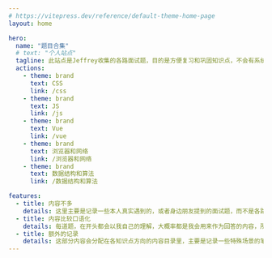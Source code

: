 ```yaml
---
# https://vitepress.dev/reference/default-theme-home-page
layout: home

hero:
  name: "题目合集"
  # text: "个人站点"
  tagline: 此站点是Jeffrey收集的各路面试题，目的是方便复习和巩固知识点，不会有系统完整的知识点，仅是为了快速回顾
  actions:
    - theme: brand
      text: CSS
      link: /css
    - theme: brand
      text: JS
      link: /js
    - theme: brand
      text: Vue
      link: /vue
    - theme: brand
      text: 浏览器和网络
      link: /浏览器和网络
    - theme: brand
      text: 数据结构和算法
      link: /数据结构和算法

features:
  - title: 内容不多
    details: 这里主要是记录一些本人真实遇到的，或者身边朋友提到的面试题，而不是各路大佬整合的内容，所以内容可能相对较少，但可以确定真的有人考。（后来发现有些自己感觉会考的也想加进来方便自己复习...所以...嘿嘿）
  - title: 内容比较口语化
    details: 每道题，在开头都会以我自己的理解，大概率都是我会用来作为回答的内容，所以可能偏口语化，内容仅供参考，可能有错误，欢迎大佬们提issue告知修改~感谢！
  - title: 额外的记录
    details: 这部分内容会分配在各知识点方向的内容目录里，主要是记录一些特殊场景的笔记内容，不一定是面试题，但可以了解一下，免得被考..
---
```


